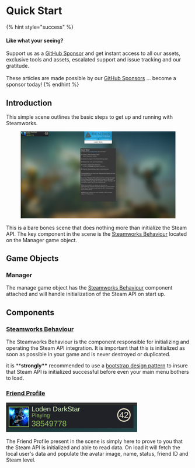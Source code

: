 # Quick Start

{% hint style="success" %}
#### Like what your seeing?

Support us as a [GitHub Sponsor](../../../../become-a-sponsor/) and get instant access to all our assets, exclusive tools and assets, escalated support and issue tracking and our gratitude.\
\
These articles are made possible by our [GitHub Sponsors](../../../../become-a-sponsor/) ... become a sponsor today!
{% endhint %}

## Introduction

This simple scene outlines the basic steps to get up and running with Steamworks.

<figure><img src="../../../../.gitbook/assets/image (3) (1) (6).png" alt=""><figcaption></figcaption></figure>

This is a bare bones scene that does nothing more than initialize the Steam API. The key component in the scene is the [Steamworks Behaviour](../../unity/components/steamworks-behaviour.md) located on the Manager game object.

## Game Objects

### Manager

The manage game object has the [Steamworks Behaviour](../../unity/components/steamworks-behaviour.md) component attached and will handle initialization of the Steam API on start up.

## Components

### [Steamworks Behaviour](../../unity/components/steamworks-behaviour.md)

The Steamworks Behaviour is the component responsible for initializing and operating the Steam API integration. It is important that this is initialized as soon as possible in your game and is never destroyed or duplicated.

it is \*\***strongly\*\*** recommended to use a [bootstrap design pattern](../../../../company/design/bootstrap-scene.md) to insure that Steam API is initialized successful before even your main menu bothers to load.

### [Friend Profile](../../unity/ugui-tools/prefabs/friend-profile.md)

![](<../../../../.gitbook/assets/image (2) (4) (3).png>)

The Friend Profile present in the scene is simply here to prove to you that the Steam API is initialized and able to read data. On load it will fetch the local user's data and populate the avatar image, name, status, friend ID and Steam level.
